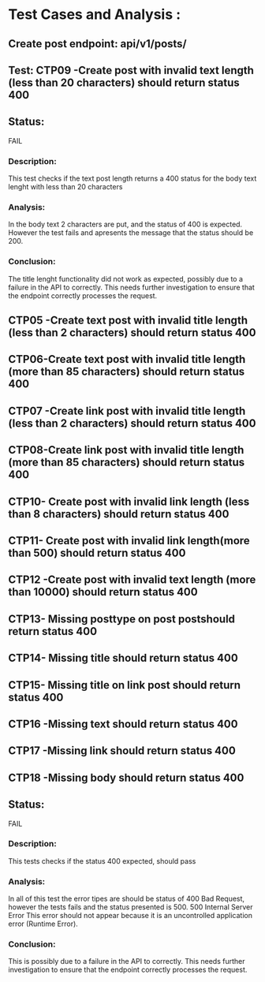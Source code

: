 # Test Cases and Analysis : 
## Create post endpoint: api/v1/posts/

## Test: CTP09 -Create post with invalid text length (less than 20 characters) should return status 400

## Status:  
FAIL

### Description: 
This test checks if the text post length returns a 400 status for the body text lenght with less than 20 characters


### Analysis: 
In the body text 2 characters are put, and the status of 400 is expected.
However the test fails and apresents the message that the status should be 200.

### Conclusion: 
The title lenght functionality did not work as expected, possibly due to a failure in the API to correctly. This needs further investigation to ensure that the endpoint correctly processes the request.

## CTP05 -Create text post with invalid title length (less than 2 characters) should return status 400 
## CTP06-Create text post with invalid title length (more than 85 characters) should return status 400 
## CTP07 -Create link post with invalid title length (less than 2 characters) should return status 400 
## CTP08-Create link post with invalid title length (more than 85 characters) should return status 400 
## CTP10- Create post with invalid link length (less than 8 characters) should return status 400 
## CTP11- Create post with invalid link length(more than 500) should return status 400 
## CTP12 -Create post with invalid text length (more than 10000) should return status 400 
## CTP13- Missing posttype on post postshould return status 400 
## CTP14- Missing title should return status 400 
## CTP15- Missing title on link post should return status 400 
## CTP16 -Missing text should return status 400 
## CTP17 -Missing link should return status 400 
## CTP18 -Missing body should return status 400 


## Status:  
FAIL

### Description: 
This tests checks if the status 400 expected, should pass

### Analysis: 
In all of this test the error tipes are should be status of 400 Bad Request, however the tests fails and the status presented is 500.
500 Internal Server Error
This error should not appear because it is an uncontrolled application error (Runtime Error).

### Conclusion: 
This is possibly due to a failure in the API to correctly. This needs further investigation to ensure that the endpoint correctly processes the request.